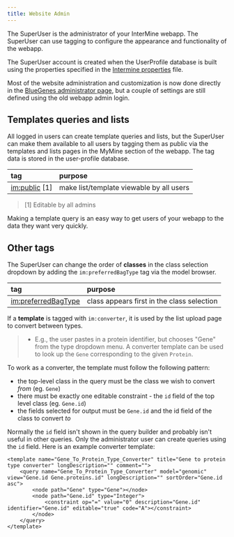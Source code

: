 ```yaml
---
title: Website Admin
---
```


The SuperUser is the administrator of your InterMine webapp. The SuperUser can use tagging to configure the appearance and functionality of the webapp.

The SuperUser account is created when the UserProfile database is built using the properties specified in the [Intermine properties](../properties/intermine-properties.md) file.

Most of the website administration and customization is now done directly in the [BlueGenes administrator page](http://intermine.org/docs/user/admin-account), but a couple of settings are still defined using the old webapp admin login.

## Templates queries and lists 
All logged in users can create template queries and lists, but the SuperUser can make them available to all users by tagging them as public via the templates and lists pages in the MyMine section of the webapp. 
The tag data is stored in the user-profile database.

| tag | purpose |
| :--- | :--- |
| [im:public](im:public) \[1\] | make list/template viewable by all users |

> \[1\] Editable by all admins

Making a template query is an easy way to get users of your webapp to the data they want very quickly.

## Other tags

The SuperUser can change the order of **classes** in the class selection dropdown by adding the `im:preferredBagType` tag via the model browser.

| tag | purpose |
| :--- | :--- |
| [im:preferredBagType](im:preferredBagType) | class appears first in the class selection |

If a **template** is tagged with `im:converter`, it is used by the list upload page to convert between types.

> * E.g., the user pastes in a protein identifier, but chooses "Gene" from the type dropdown menu. A converter template can be used to look up the `Gene` corresponding to the given `Protein`.

To work as a converter, the template must follow the following pattern:

* the top-level class in the query must be the class we wish to convert _from_ \(eg. `Gene`\)
* there must be exactly one editable constraint - the `id` field of the top level class \(eg. `Gene.id`\)
* the fields selected for output must be `Gene.id` and the id field of the class to convert _to_

Normally the `id` field isn't shown in the query builder and probably isn't useful in other queries. Only the administrator user can create queries using the `id` field. Here is an example converter template:

```markup
<template name="Gene_To_Protein_Type_Converter" title="Gene to protein type converter" longDescription="" comment="">
    <query name="Gene_To_Protein_Type_Converter" model="genomic" view="Gene.id Gene.proteins.id" longDescription="" sortOrder="Gene.id asc">
        <node path="Gene" type="Gene"></node>
        <node path="Gene.id" type="Integer">
            <constraint op="=" value="0" description="Gene.id" identifier="Gene.id" editable="true" code="A"></constraint>
        </node>
    </query>
</template>
```
